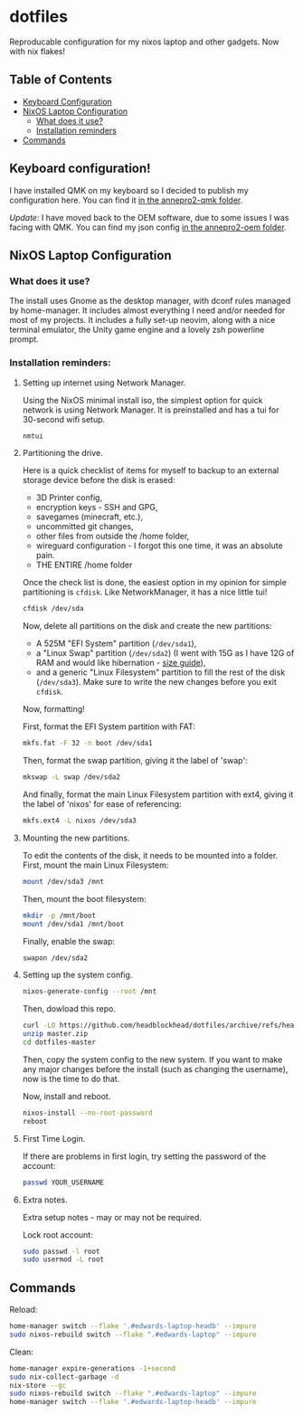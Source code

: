 # dotfiles

Reproducable configuration for my nixos laptop and other gadgets. Now with nix flakes!

## Table of Contents

  * [Keyboard Configuration](#keyboard-configuration)
  * [NixOS Laptop Configuration](#nixos-laptop-configuration)
    * [What does it use?](#what-does-it-use)
    * [Installation reminders](#installation-reminders)
  * [Commands](#commands)

## Keyboard configuration!

I have installed QMK on my keyboard so I decided to publish my configuration here. You can find it [in the annepro2-qmk folder](keyboard/annepro2-qmk).

*Update:* I have moved back to the OEM software, due to some issues I was facing with QMK. You can find my json config [in the annepro2-oem folder](keyboard/annepro2-oem/).

## NixOS Laptop Configuration

### What does it use?

The install uses Gnome as the desktop manager, with dconf rules managed by home-manager. It includes almost everything I need and/or needed for most of my projects. It includes a fully set-up neovim, along with a nice terminal emulator, the Unity game engine and a lovely zsh powerline prompt.

### Installation reminders:

1. Setting up internet using Network Manager.

    Using the NixOS minimal install iso, the simplest option for quick network is using Network Manager. It is preinstalled and has a tui for 30-second wifi setup.

    ```bash
    nmtui
    ```

2. Partitioning the drive.

    Here is a quick checklist of items for myself to backup to an external storage device before the disk is erased:
      - 3D Printer config,
      - encryption keys - SSH and GPG,
      - savegames (minecraft, etc.),
      - uncommitted git changes,
      - other files from outside the /home folder,
      - wireguard configuration - I forgot this one time, it was an absolute pain.
      - THE ENTIRE /home folder

    Once the check list is done, the easiest option in my opinion for simple partitioning is `cfdisk`. Like NetworkManager, it has a nice little tui!

    ```bash
    cfdisk /dev/sda
    ```

    Now, delete all partitions on the disk and create the new partitions:
      - A 525M "EFI System" partition (```/dev/sda1```),
      - a "Linux Swap" partition (```/dev/sda2```) (I went with 15G as I have 12G of RAM and would like hibernation - [size guide](https://itsfoss.com/swap-size/)),
      - and a generic "Linux Filesystem" partition to fill the rest of the disk (```/dev/sda3```).
    Make sure to write the new changes before you exit `cfdisk`.

    Now, formatting!

    First, format the EFI System partition with FAT:

    ```bash
    mkfs.fat -F 32 -n boot /dev/sda1
    ```

    Then, format the swap partition, giving it the label of 'swap':

    ```bash
    mkswap -L swap /dev/sda2
    ```

    And finally, format the main Linux Filesystem partition with ext4, giving it the label of 'nixos' for ease of referencing:

    ```bash
    mkfs.ext4 -L nixos /dev/sda3
    ```

3. Mounting the new partitions.

    To edit the contents of the disk, it needs to be mounted into a folder.
    First, mount the main Linux Filesystem:

    ```bash
    mount /dev/sda3 /mnt
    ```

    Then, mount the boot filesystem:

    ```bash
    mkdir -p /mnt/boot
    mount /dev/sda1 /mnt/boot
    ```

    Finally, enable the swap:

    ```bash
    swapon /dev/sda2
    ```


4. Setting up the system config.

    ```bash
    nixos-generate-config --root /mnt
    ```

    Then, dowload this repo.

    ```bash
    curl -LO https://github.com/headblockhead/dotfiles/archive/refs/heads/master.zip
    unzip master.zip
    cd dotfiles-master
    ```

    Then, copy the system config to the new system. If you want to make any major changes before the install (such as changing the username), now is the time to do that.

    Now, install and reboot.

    ```bash
    nixos-install --no-root-password
    reboot
    ```


5. First Time Login.

    If there are problems in first login, try setting the password of the account:

    ```bash
    passwd YOUR_USERNAME 
    ```

6. Extra notes.

    Extra setup notes - may or may not be required.

    Lock root account:
    ```bash
    sudo passwd -l root
    sudo usermod -L root
    ```
## Commands

Reload:

```bash
home-manager switch --flake '.#edwards-laptop-headb' --impure
sudo nixos-rebuild switch --flake ".#edwards-laptop" --impure
```

Clean:

```bash
home-manager expire-generations -1+second
sudo nix-collect-garbage -d
nix-store --gc
sudo nixos-rebuild switch --flake ".#edwards-laptop" --impure
home-manager switch --flake '.#edwards-laptop-headb' --impure
```
